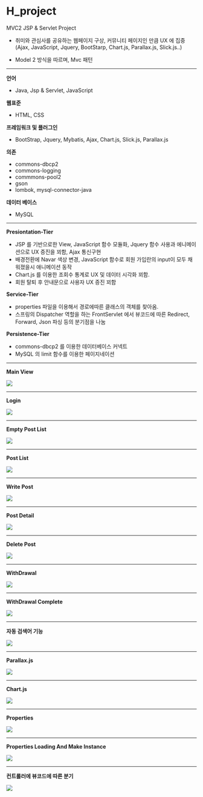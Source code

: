 # H_project
MVC2 JSP &amp; Servlet Project

* 취미와 관심사를 공유하는 웹페이지 구상, 커뮤니티 페이지인 만큼 UX 에 집중(Ajax, JavaScript, Jquery, BootStarp, Chart.js, Parallax.js, Slick.js..) 
 
* Model 2 방식을 따르며, Mvc 패턴

<hr>

**언어**
 * Java, Jsp & Servlet, JavaScript

**웹표준**
 * HTML, CSS
 
**프레임워크 및 플러그인**
 * BootStrap, Jquery, Mybatis, Ajax, Chart.js, Slick.js, Parallax.js
 
**의존**
 * commons-dbcp2
 * commons-logging
 * commmons-pool2
 * gson
 * lombok, mysql-connector-java

**데이터 베이스**
 * MySQL

<hr>

**Presiontation-Tier**

 * JSP 를 기반으로한 View, JavaScript 함수 모듈화, Jquery 함수 사용과 에니메이션으로 UX 증진을 꾀함,  Ajax 통신구현
 * 배경전환에 Navar 색상 변경, JavaScript 함수로 회원 가입란의 input이 모두 채워졌을시 애니메이션 동작
 * Chart.js 를 이용한 조회수 통계로 UX 및 데이터 시각화 꾀함.
 * 회원 탈퇴 후 안내문으로 사용자 UX 증진 꾀함
 
**Service-Tier**

 * properties 파일을 이용해서 경로에따른 클래스의 객체를 찾아옴.
 * 스프링의 Dispatcher 역할을 하는 FrontServlet 에서 뷰코드에 따른 Redirect, Forward, Json 파싱 등의 분기점을 나눔
 
 **Persistence-Tier**
 
  * commons-dbcp2 를 이용한 데이터베이스 커넥트
  * MySQL 의 limit 함수를 이용한 페이지네이션

<hr>

**Main View**

![](https://github.com/ywsjsm/H_project/blob/master/WebContent/imageUpload/h%ED%94%84%EB%A1%9C%EC%A0%9D%ED%8A%B8%20%EB%A9%94%EC%9D%B8.PNG)

<hr>

**Login**

![](https://github.com/ywsjsm/H_project/blob/master/WebContent/imageUpload/h%ED%94%84%EB%A1%9C%EC%A0%9D%ED%8A%B8%20%EB%A1%9C%EA%B7%B8%EC%9D%B8.PNG)

<hr>

**Empty Post List**

![](https://github.com/ywsjsm/H_project/blob/master/WebContent/imageUpload/h%ED%94%84%EB%A1%9C%EC%A0%9D%ED%8A%B8%20%EA%B8%80%20%EC%97%86%EC%9D%8C.PNG)

<hr>

**Post List**

![](https://github.com/ywsjsm/H_project/blob/master/WebContent/imageUpload/h%ED%94%84%EB%A1%9C%EC%A0%9D%ED%8A%B8%EB%AA%A9%EB%A1%9D.PNG)

<hr>

**Write Post**

![](https://github.com/ywsjsm/H_project/blob/master/WebContent/imageUpload/h%ED%94%84%EB%A1%9C%EC%A0%9D%ED%8A%B8%EA%B8%80%EC%93%B0%EB%81%BC.PNG)

<hr>

**Post Detail**

![](https://github.com/ywsjsm/H_project/blob/master/WebContent/imageUpload/h%ED%94%84%EB%A1%9C%EC%A0%9D%ED%8A%B8%20%EA%B8%80%20%ED%99%94%EB%A9%B4.PNG)

<hr>

**Delete Post**

![](https://github.com/ywsjsm/H_project/blob/master/WebContent/imageUpload/H%ED%94%84%EB%A1%9C%EC%A0%9D%ED%8A%B8%20%EA%B8%80%EC%82%AD%EC%A0%9C.PNG)

<hr>

**WithDrawal**

![](https://github.com/ywsjsm/H_project/blob/master/WebContent/imageUpload/H%ED%94%84%EB%A1%9C%EC%A0%9D%ED%8A%B8%20%ED%9A%8C%EC%9B%90%ED%83%88%ED%87%B4.PNG)

<hr>

**WithDrawal Complete**

![](https://github.com/ywsjsm/H_project/blob/master/WebContent/imageUpload/h%ED%94%84%EB%A1%9C%EC%A0%9D%ED%8A%B8%20%ED%9A%8C%EC%9B%90%ED%83%88%ED%87%B4%EC%99%84%EB%A3%8C.PNG)

<hr>

**자동 검색어 기능**

![](https://github.com/ywsjsm/H_project/blob/master/WebContent/imageUpload/H%20%ED%94%84%EB%A1%9C%EC%A0%9D%ED%8A%B8%20%EA%B8%80%20%EC%B0%BE%EA%B8%B0.png)

<hr>

**Parallax.js**

![](https://github.com/ywsjsm/H_project/blob/master/WebContent/imageUpload/h%ED%94%84%EB%A1%9C%EC%A0%9D%ED%8A%B8%20%ED%8C%A8%EB%9F%B4%EB%A0%89%EC%8A%A4.PNG)

<hr>

**Chart.js**

![](https://github.com/ywsjsm/H_project/blob/master/WebContent/imageUpload/h%ED%94%84%EB%A1%9C%EC%A0%9D%ED%8A%B8%20%EC%B0%A8%ED%8A%B8.PNG)

<hr>

**Properties**

![](https://github.com/ywsjsm/H_project/blob/master/WebContent/imageUpload/h%ED%94%84%EB%A1%9C%EC%A0%9D%ED%8A%B8%20%ED%94%84%EB%A1%9C%ED%8D%BC%ED%8B%B0.PNG)

<hr>

**Properties Loading And Make Instance**

![](https://github.com/ywsjsm/H_project/blob/master/WebContent/imageUpload/h%ED%94%84%EB%A1%9C%EC%A0%9D%ED%8A%B8%20%ED%94%84%EB%A1%9C%ED%8D%BC%ED%8B%B0%20%EB%A1%9C%EB%94%A9.PNG)

<hr>


**컨트롤러에 뷰코드에 따른 분기**

![](https://github.com/ywsjsm/H_project/blob/master/WebContent/imageUpload/h%20%ED%94%84%EB%A1%9C%EC%A0%9D%ED%8A%B8%20%EB%A6%AC%ED%84%B4%20%EB%B7%B0%EC%BD%94%EB%93%9C%20%EB%8B%B9%20%EB%B6%84%EA%B8%B0%20%EC%A0%90.PNG)
